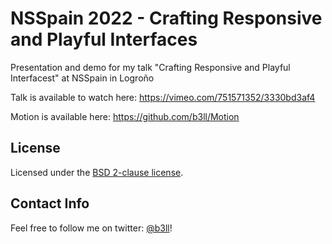 # NSSpain 2022 - Crafting Responsive and Playful Interfaces

Presentation and demo for my talk "Crafting Responsive and Playful Interfacest" at NSSpain in Logroño

Talk is available to watch here: https://vimeo.com/751571352/3330bd3af4

Motion is available here: https://github.com/b3ll/Motion

## License

Licensed under the [BSD 2-clause license](https://github.com/b3ll/NSSpain2022/blob/master/LICENSE).

## Contact Info

Feel free to follow me on twitter: [@b3ll](https://www.twitter.com/b3ll)!
